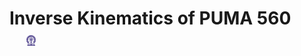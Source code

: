 # Inverse Kinematics of PUMA 560 &nbsp; &nbsp; &nbsp; &nbsp; &nbsp; &nbsp; <img src="images/iitkgp.png" width="3%" />
